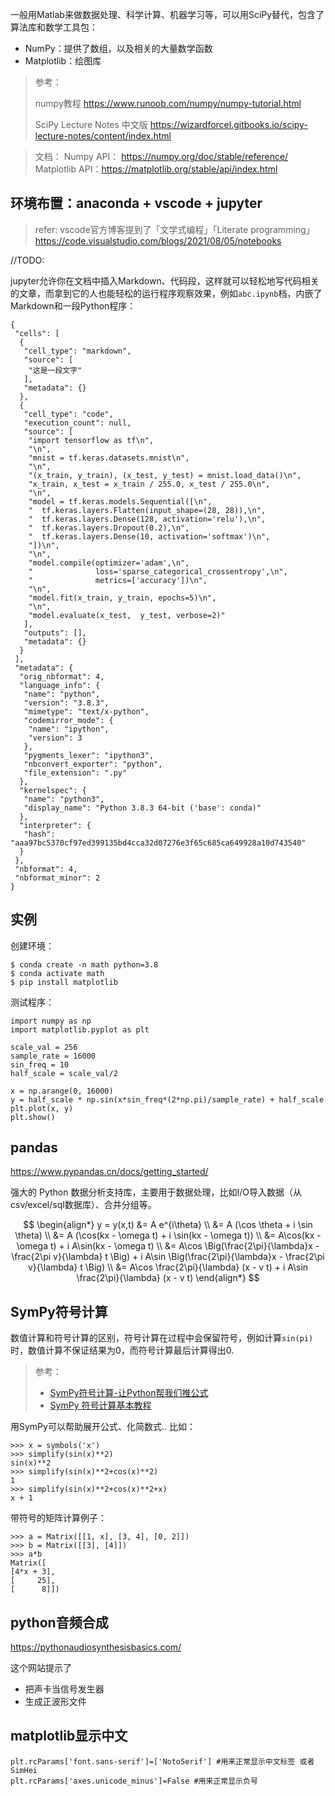 

一般用Matlab来做数据处理、科学计算、机器学习等，可以用SciPy替代，包含了算法库和数学工具包：

- NumPy：提供了数组，以及相关的大量数学函数
- Matplotlib：绘图库

>  参考：
>
>  numpy教程 https://www.runoob.com/numpy/numpy-tutorial.html
>
>  SciPy Lecture Notes 中文版 https://wizardforcel.gitbooks.io/scipy-lecture-notes/content/index.html

> 文档：
> Numpy API： https://numpy.org/doc/stable/reference/
>  Matplotlib API：https://matplotlib.org/stable/api/index.html



## 环境布置：anaconda + vscode + jupyter

> refer: vscode官方博客提到了「文学式编程」「Literate programming」 https://code.visualstudio.com/blogs/2021/08/05/notebooks

//TODO:

jupyter允许你在文档中插入Markdown、代码段，这样就可以轻松地写代码相关的文章，而拿到它的人也能轻松的运行程序观察效果，例如`abc.ipynb`档，内嵌了Markdown和一段Python程序：

```
{
 "cells": [
  {
   "cell_type": "markdown",
   "source": [
    "这是一段文字"
   ],
   "metadata": {}
  },
  {
   "cell_type": "code",
   "execution_count": null,
   "source": [
    "import tensorflow as tf\n",
    "\n",
    "mnist = tf.keras.datasets.mnist\n",
    "\n",
    "(x_train, y_train), (x_test, y_test) = mnist.load_data()\n",
    "x_train, x_test = x_train / 255.0, x_test / 255.0\n",
    "\n",
    "model = tf.keras.models.Sequential([\n",
    "  tf.keras.layers.Flatten(input_shape=(28, 28)),\n",
    "  tf.keras.layers.Dense(128, activation='relu'),\n",
    "  tf.keras.layers.Dropout(0.2),\n",
    "  tf.keras.layers.Dense(10, activation='softmax')\n",
    "])\n",
    "\n",
    "model.compile(optimizer='adam',\n",
    "              loss='sparse_categorical_crossentropy',\n",
    "              metrics=['accuracy'])\n",
    "\n",
    "model.fit(x_train, y_train, epochs=5)\n",
    "\n",
    "model.evaluate(x_test,  y_test, verbose=2)"
   ],
   "outputs": [],
   "metadata": {}
  }
 ],
 "metadata": {
  "orig_nbformat": 4,
  "language_info": {
   "name": "python",
   "version": "3.8.3",
   "mimetype": "text/x-python",
   "codemirror_mode": {
    "name": "ipython",
    "version": 3
   },
   "pygments_lexer": "ipython3",
   "nbconvert_exporter": "python",
   "file_extension": ".py"
  },
  "kernelspec": {
   "name": "python3",
   "display_name": "Python 3.8.3 64-bit ('base': conda)"
  },
  "interpreter": {
   "hash": "aaa97bc5370cf97ed399135bd4cca32d07276e3f65c685ca649928a10d743540"
  }
 },
 "nbformat": 4,
 "nbformat_minor": 2
}
```





## 实例

创建环境：

```
$ conda create -n math python=3.8
$ conda activate math
$ pip install matplotlib
```

测试程序：

```
import numpy as np
import matplotlib.pyplot as plt

scale_val = 256
sample_rate = 16000
sin_freq = 10
half_scale = scale_val/2

x = np.arange(0, 16000)
y = half_scale * np.sin(x*sin_freq*(2*np.pi)/sample_rate) + half_scale
plt.plot(x, y)
plt.show()
```

## pandas

https://www.pypandas.cn/docs/getting_started/

强大的 Python 数据分析支持库，主要用于数据处理，比如I/O导入数据（从csv/excel/sql数据库）、合并分组等。


$$
\begin{align*}
y = y(x,t) &= A e^{i\theta} \\
&= A (\cos \theta + i \sin \theta) \\
&= A (\cos(kx - \omega t) + i \sin(kx - \omega t)) \\
&= A\cos(kx - \omega t) + i A\sin(kx - \omega t)  \\
&= A\cos \Big(\frac{2\pi}{\lambda}x - \frac{2\pi v}{\lambda} t \Big) + i A\sin \Big(\frac{2\pi}{\lambda}x - \frac{2\pi v}{\lambda} t \Big)  \\
&= A\cos \frac{2\pi}{\lambda} (x - v t) + i A\sin \frac{2\pi}{\lambda} (x - v t)
\end{align*}
$$

## SymPy符号计算

数值计算和符号计算的区别，符号计算在过程中会保留符号，例如计算`sin(pi)`时，数值计算不保证结果为0，而符号计算最后计算得出0.

> 参考：
>
> - [SymPy符号计算-让Python帮我们推公式](https://zhuanlan.zhihu.com/p/83822118)
> - [SymPy 符号计算基本教程](https://zhuanlan.zhihu.com/p/111573239)

用SymPy可以帮助展开公式、化简数式.. 比如：

```
>>> x = symbols('x')
>>> simplify(sin(x)**2)
sin(x)**2
>>> simplify(sin(x)**2+cos(x)**2)
1
>>> simplify(sin(x)**2+cos(x)**2+x)
x + 1
```

带符号的矩阵计算例子：

```
>>> a = Matrix([[1, x], [3, 4], [0, 2]])
>>> b = Matrix([[3], [4]])
>>> a*b
Matrix([
[4*x + 3],
[     25],
[      8]])
```



## python音频合成

https://pythonaudiosynthesisbasics.com/

这个网站提示了

- 把声卡当信号发生器
- 生成正波形文件



## matplotlib显示中文

```
plt.rcParams['font.sans-serif']=['NotoSerif'] #用来正常显示中文标签 或者SimHei
plt.rcParams['axes.unicode_minus']=False #用来正常显示负号
```

